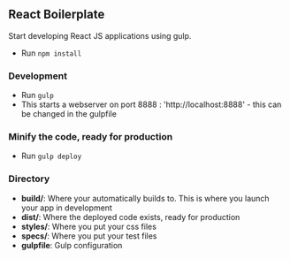 ## React Boilerplate

Start developing React JS applications using gulp.

* Run `npm install`

### Development
* Run `gulp`
* This starts a webserver on port 8888 : 'http://localhost:8888' - this can be changed in the gulpfile

### Minify the code, ready for production
* Run `gulp deploy`

### Directory
* **build/**: Where your automatically builds to. This is where you launch your app in development
* **dist/**: Where the deployed code exists, ready for production
* **styles/**: Where you put your css files
* **specs/**: Where you put your test files
* **gulpfile**: Gulp configuration